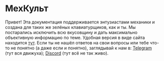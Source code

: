 # МехКульт
Привет!
Эта документация поддерживается энтузиастами механики и создана для таких же зелёных клавиатурщиков, как и ты.
Мы постарались исключить всю вкусовщину и дать максимально объективную информацию по теме.
Удобная версия в виде сайта находится [тут](http://rumech.guide/).
Если ты не нашёл ответов на свои вопросы или тебе что-то не понятно (а даже если и понятно), заглядывай к нам в:
[Telegram](https://t.me/ru_mechcult) (тут вся движуха);
[Discord](https://discord.gg/PcD5PST) (тут всё не так живо).
